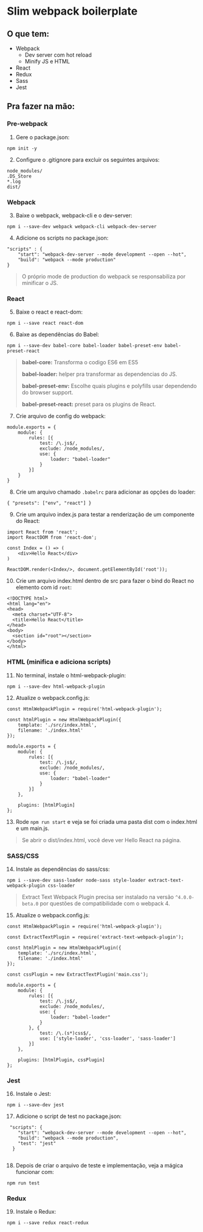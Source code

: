 # Slim webpack boilerplate

## O que tem:
- Webpack
    - Dev server com hot reload
    - Minify JS e HTML
- React
- Redux
- Sass
- Jest

## Pra fazer na mão:

### Pre-webpack
1. Gere o package.json:
```
npm init -y
```

2. Configure o .gitignore para excluir os seguintes arquivos:

```
node_modules/
.DS_Store
*.log
dist/
```
### Webpack
3. Baixe o webpack, webpack-cli e o dev-server:

```
npm i --save-dev webpack webpack-cli webpack-dev-server
```

4. Adicione os scripts no package.json:

```
"scripts" : {
	"start": "webpack-dev-server --mode development --open --hot",
	"build": "webpack --mode production"
}
```

> O próprio mode de production do webpack se responsabiliza por minificar o JS.


### React
5. Baixe o react e react-dom:

```
npm i --save react react-dom
```

6. Baixe as dependências do Babel:

```
npm i --save-dev babel-core babel-loader babel-preset-env babel-preset-react
```

> **babel-core:** Transforma o codigo ES6 em ES5
> 
> **babel-loader:** helper pra transformar as dependencias do JS.
> 
> **babel-preset-env:** Escolhe quais plugins e polyfills usar dependendo do browser support.
> 
> **babel-preset-react:** preset para os plugins de React.


7. Crie arquivo de config do webpack:

```
module.exports = {
	module: {
		rules: [{
			test: /\.js$/,
			exclude: /node_modules/,
			use: {
				loader: "babel-loader"
			}
		}]
	}
}
```

8. Crie um arquivo chamado `.babelrc` para adicionar as opções do loader:

```
{ "presets": ["env", "react"] }
```

9. Crie um arquivo index.js para testar a renderização de um componente do React:

```
import React from 'react';
import ReactDOM from 'react-dom';

const Index = () => (
	<div>Hello React</div>
)

ReactDOM.render(<Index/>, document.getElementById('root'));
```

10. Crie um arquivo index.html dentro de src para fazer o bind do React no elemento com id `root`:

```
<!DOCTYPE html>
<html lang="en">
<head>
  <meta charset="UTF-8">
  <title>Hello React</title>
</head>
<body>
  <section id="root"></section>
</body>
</html>
```

### HTML (minifica e adiciona scripts)
11. No terminal, instale o html-webpack-plugin:

```
npm i --save-dev html-webpack-plugin
```

12. Atualize o webpack.config.js:

```
const HtmlWebpackPlugin = require('html-webpack-plugin');

const htmlPlugin = new HtmlWebpackPlugin({
	template: './src/index.html',
	filename: './index.html'
});

module.exports = {
	module: {
		rules: [{
			test: /\.js$/,
			exclude: /node_modules/,
			use: {
				loader: "babel-loader"
			}
		}]
	},
	
	plugins: [htmlPlugin]
};
```

13. Rode `npm run start` e veja se foi criada uma pasta dist com o index.html e um main.js.
> Se abrir o dist/index.html, você deve ver Hello React na página.

### SASS/CSS
14. Instale as dependências do sass/css:

```
npm i --save-dev sass-loader node-sass style-loader extract-text-webpack-plugin css-loader 
```

> Extract Text Webpack Plugin precisa ser instalado na versão `^4.0.0-beta.0` por questões de compatibilidade com o webpack 4.

15. Atualize o webpack.config.js:

```
const HtmlWebpackPlugin = require('html-webpack-plugin');

const ExtractTextPlugin = require('extract-text-webpack-plugin');

const htmlPlugin = new HtmlWebpackPlugin({
	template: './src/index.html',
	filename: './index.html'
});

const cssPlugin = new ExtractTextPlugin('main.css');

module.exports = {
	module: {
		rules: [{
			test: /\.js$/,
			exclude: /node_modules/,
			use: {
				loader: "babel-loader"
			}
		}, {
			test: /\.(s*)css$/,
			use: ['style-loader', 'css-loader', 'sass-loader']
		}]
	},
	
	plugins: [htmlPlugin, cssPlugin]
};

```

### Jest

16. Instale o Jest:

```
npm i --save-dev jest
```

17. Adicione o script de test no package.json:

```
 "scripts": {
    "start": "webpack-dev-server --mode development --open --hot",
    "build": "webpack --mode production",
    "test": "jest"
  }
  
```

18. Depois de criar o arquivo de teste e implementação, veja a mágica funcionar com:

```
npm run test
```

### Redux
19. Instale o Redux:

```
npm i --save redux react-redux
```